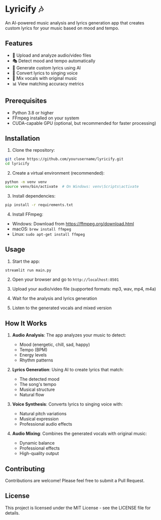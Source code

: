 # Lyricify 🎶
An AI-powered music analysis and lyrics generation app that creates custom lyrics for your music based on mood and tempo.

## Features
- 🎵 Upload and analyze audio/video files
- 🎭 Detect mood and tempo automatically
- 📝 Generate custom lyrics using AI
- 🎤 Convert lyrics to singing voice
- 🎼 Mix vocals with original music
- 📊 View matching accuracy metrics

## Prerequisites
- Python 3.8 or higher
- FFmpeg installed on your system
- CUDA-capable GPU (optional, but recommended for faster processing)

## Installation

1. Clone the repository:
```bash
git clone https://github.com/yourusername/lyricify.git
cd lyricify
```

2. Create a virtual environment (recommended):
```bash
python -m venv venv
source venv/bin/activate  # On Windows: venv\Scripts\activate
```

3. Install dependencies:
```bash
pip install -r requirements.txt
```

4. Install FFmpeg:
- Windows: Download from https://ffmpeg.org/download.html
- macOS: `brew install ffmpeg`
- Linux: `sudo apt-get install ffmpeg`

## Usage

1. Start the app:
```bash
streamlit run main.py
```

2. Open your browser and go to `http://localhost:8501`

3. Upload your audio/video file (supported formats: mp3, wav, mp4, m4a)

4. Wait for the analysis and lyrics generation

5. Listen to the generated vocals and mixed version

## How It Works

1. **Audio Analysis**: The app analyzes your music to detect:
   - Mood (energetic, chill, sad, happy)
   - Tempo (BPM)
   - Energy levels
   - Rhythm patterns

2. **Lyrics Generation**: Using AI to create lyrics that match:
   - The detected mood
   - The song's tempo
   - Musical structure
   - Natural flow

3. **Voice Synthesis**: Converts lyrics to singing voice with:
   - Natural pitch variations
   - Musical expression
   - Professional audio effects

4. **Audio Mixing**: Combines the generated vocals with original music:
   - Dynamic balance
   - Professional effects
   - High-quality output

## Contributing

Contributions are welcome! Please feel free to submit a Pull Request.

## License

This project is licensed under the MIT License - see the LICENSE file for details.
